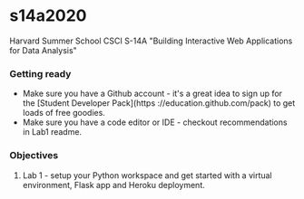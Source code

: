 # s14a2020
Harvard Summer School CSCI S-14A "Building Interactive Web Applications for Data Analysis"

### Getting ready
+ Make sure you have a Github account - it's a great idea to sign up for the [Student Developer Pack](https
://education.github.com/pack) to get loads of free goodies.
+ Make sure you have a code editor or IDE - checkout recommendations in Lab1 readme.

### Objectives

1. Lab 1 - setup your Python workspace and get started with a virtual environment, Flask app and Heroku deployment.